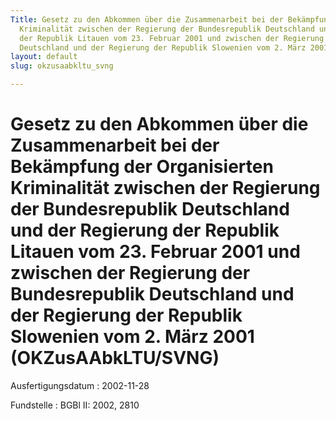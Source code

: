 ```yaml
---
Title: Gesetz zu den Abkommen über die Zusammenarbeit bei der Bekämpfung der Organisierten
  Kriminalität zwischen der Regierung der Bundesrepublik Deutschland und der Regierung
  der Republik Litauen vom 23. Februar 2001 und zwischen der Regierung der Bundesrepublik
  Deutschland und der Regierung der Republik Slowenien vom 2. März 2001
layout: default
slug: okzusaabkltu_svng

---
```


# Gesetz zu den Abkommen über die Zusammenarbeit bei der Bekämpfung der Organisierten Kriminalität zwischen der Regierung der Bundesrepublik Deutschland und der Regierung der Republik Litauen vom 23. Februar 2001 und zwischen der Regierung der Bundesrepublik Deutschland und der Regierung der Republik Slowenien vom 2. März 2001 (OKZusAAbkLTU/SVNG)

Ausfertigungsdatum
:   2002-11-28

Fundstelle
:   BGBl II: 2002, 2810

